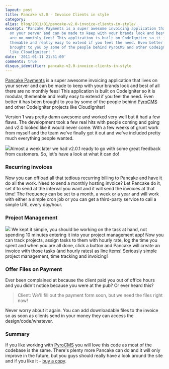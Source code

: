 ```yaml
---
layout: post
title: Pancake v2.0 - Invoice Clients in style
category: 
alias: blog/2011/01/pancake-v2.0-invoice-clients-in-style/
excerpt: "Pancake Payments is a super awesome invoicing application that lives
  on your server and can be made to keep with your brands look and best of all there
  are no monthly fees! This application is built on CodeIgniter so it is modular,
  themable and really easy to extend if you feel the need. Even better it has been
  brought to you by some of the people behind PyroCMS and other CodeIgniter projects
  like CloudIgniter! "
date: '2011-01-11 21:51:00'
comments: true
disqus_identifier: pancake-v2.0-invoice-clients-in-style
---
```


[Pancake Payments](http://pancakeapp.com/) is a super awesome invoicing application that lives on your server and can be made to keep with your brands look and best of all there are no monthly fees! This application is built on CodeIgniter so it is modular, themeable and really easy to extend if you feel the need. Even better it has been brought to you by some of the people behind [PyroCMS](http://pyrocms.com) and other CodeIgniter projects like CloudIgniter!

Version 1 was pretty damn awesome and worked very well but it had a few flaws. The development took a few real hits with people coming and going and v2.0 looked like it would never come. With a few weeks of grunt work from myself and the team we've finally got it out and we've included pretty much everything people wanted.

[![](http://pancakeapp.com/assets/img/screenshots/recurring_invoices.png)](http://pancakeapp.com/assets/img/screenshots/recurring_invoices.png)Almost a week later we had v2.0.1 ready to go with some great feedback from customers. So, let's have a look at what it can do!

### Recurring invoices

Now you can offload all that tedious recurring billing to Pancake and have it do all the work. Need to send a monthly hosting invoice? Let Pancake do it, set it to send at the interval you want and it will send the invoices at that time! The frequency can be set to a month, a week or a year and will work with either a simple cron job or you can get a third-party service to call a simple URL every day/hour.

### Project Management

[![](http://pancakeapp.com/assets/img/screenshots/project_tasks.png)](http://pancakeapp.com/assets/img/screenshots/project_tasks.png) We kept it simple, you should be working on the task at hand, not spending 10 minutes entering it into your project management app! Now you can track projects, assign tasks to them with hourly rate, log the time you spent and when you are all done, click a button and Pancake will create an invoice with those tasks (and hourly rates) as line items! Seriously simple project management, time tracking and invoicing!

### Offer Files on Payment

Ever been complained at because the client paid you out of office hours and you didn't notice because you were at the pub? Or ever heard this?

> Client: We'll fill out the payment form soon, but we need the files right now!

Never worry about it again. You can add downloadable files to the invoice so as soon as clients send in your money they can access the design/code/whatever.

### Summary

If you like working with [PyroCMS](http://pyrocms.com) you will love this code as most of the codebase is the same. There's plenty more Pancake can do and it will only improve in the future, but you guys should really have a look around the site and if you like it - [buy a copy](http://buy.pancakeapp.com/).
